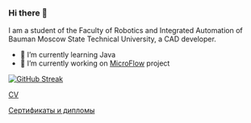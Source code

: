 ### Hi there 👋
I am a student of the Faculty of Robotics and Integrated Automation of Bauman Moscow State Technical University, a CAD developer.

- 🌱 I’m currently learning Java
- 🔭 I’m currently working on [MicroFlow](https://github.com/NovokshanovE/MicroFlow) project
<!--
**NovokshanovE/NovokshanovE** is a ✨ _special_ ✨ repository because its `README.md` (this file) appears on your GitHub profile.

Here are some ideas to get you started:

- 🔭 I’m currently working on ...
- 🌱 I’m currently learning ...
- 👯 I’m looking to collaborate on ...
- 🤔 I’m looking for help with ...
- 💬 Ask me about ...
- 📫 How to reach me: ...
- 😄 Pronouns: ...
- ⚡ Fun fact: ...
-->


[![GitHub Streak](https://github-readme-streak-stats.herokuapp.com?user=NovokshanovE&theme=dark&border_radius=5&card_width=500)](https://git.io/streak-stats)

[CV](https://github.com/NovokshanovE/CV/blob/main/CV_Novokshanov_back.pdf)


[Сертификаты и дипломы](https://github.com/NovokshanovE/Progress)


